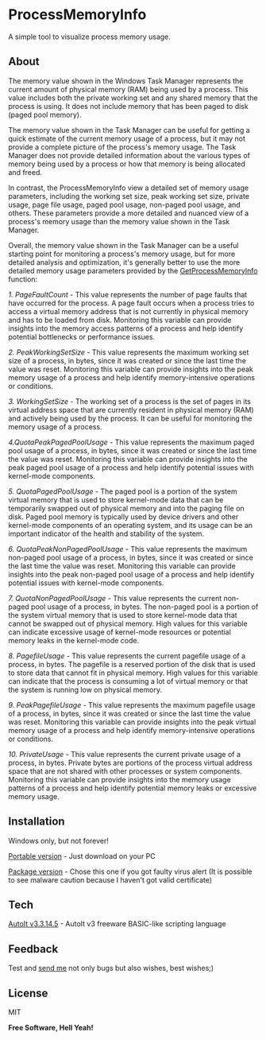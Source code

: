 # ProcessMemoryInfo
A simple tool to visualize process memory usage.

## About

The memory value shown in the Windows Task Manager represents the current amount of physical memory (RAM) being used by a process. This value includes both the private working set and any shared memory that the process is using. It does not include memory that has been paged to disk (paged pool memory).

The memory value shown in the Task Manager can be useful for getting a quick estimate of the current memory usage of a process, but it may not provide a complete picture of the process's memory usage. The Task Manager does not provide detailed information about the various types of memory being used by a process or how that memory is being allocated and freed.

In contrast, the ProcessMemoryInfo view a detailed set of memory usage parameters, including the working set size, peak working set size, private usage, page file usage, paged pool usage, non-paged pool usage, and others. These parameters provide a more detailed and nuanced view of a process's memory usage than the memory value shown in the Task Manager.

Overall, the memory value shown in the Task Manager can be a useful starting point for monitoring a process's memory usage, but for more detailed analysis and optimization, it's generally better to use the more detailed memory usage parameters provided by the [GetProcessMemoryInfo] function:

*1. PageFaultCount* - This value represents the number of page faults that have occurred for the process. A page fault occurs when a process tries to access a virtual memory address that is not currently in physical memory and has to be loaded from disk. Monitoring this variable can provide insights into the memory access patterns of a process and help identify potential bottlenecks or performance issues.

*2. PeakWorkingSetSize* - This value represents the maximum working set size of a process, in bytes, since it was created or since the last time the value was reset. Monitoring this variable can provide insights into the peak memory usage of a process and help identify memory-intensive operations or conditions.

*3. WorkingSetSize* - The working set of a process is the set of pages in its virtual address space that are currently resident in physical memory (RAM) and actively being used by the process. It can be useful for monitoring the memory usage of a process. 

*4.QuotaPeakPagedPoolUsage* - This value represents the maximum paged pool usage of a process, in bytes, since it was created or since the last time the value was reset. Monitoring this variable can provide insights into the peak paged pool usage of a process and help identify potential issues with kernel-mode components.

*5. QuotaPagedPoolUsage* - The paged pool is a portion of the system virtual memory that is used to store kernel-mode data that can be temporarily swapped out of physical memory and into the paging file on disk. Paged pool memory is typically used by device drivers and other kernel-mode components of an operating system, and its usage can be an important indicator of the health and stability of the system.

*6. QuotaPeakNonPagedPoolUsage* - This value represents the maximum non-paged pool usage of a process, in bytes, since it was created or since the last time the value was reset. Monitoring this variable can provide insights into the peak non-paged pool usage of a process and help identify potential issues with kernel-mode components.

*7. QuotaNonPagedPoolUsage* - This value represents the current non-paged pool usage of a process, in bytes. The non-paged pool is a portion of the system virtual memory that is used to store kernel-mode data that cannot be swapped out of physical memory. High values for this variable can indicate excessive usage of kernel-mode resources or potential memory leaks in the kernel-mode code.

*8. PagefileUsage* - This value represents the current pagefile usage of a process, in bytes. The pagefile is a reserved portion of the disk that is used to store data that cannot fit in physical memory. High values for this variable can indicate that the process is consuming a lot of virtual memory or that the system is running low on physical memory.

*9. PeakPagefileUsage* - This value represents the maximum pagefile usage of a process, in bytes, since it was created or since the last time the value was reset. Monitoring this variable can provide insights into the peak virtual memory usage of a process and help identify memory-intensive operations or conditions.

*10. PrivateUsage* - This value represents the current private usage of a process, in bytes. Private bytes are portions of the process virtual address space that are not shared with other processes or system components. Monitoring this variable can provide insights into the memory usage patterns of a process and help identify potential memory leaks or excessive memory usage.

## Installation

Windows only, but not forever!

[Portable version] - Just download on your PC

[Package version] - Chose this one if you got faulty virus alert (It is possible to see malware caution because I haven't got valid certificate)

## Tech

[AutoIt v3.3.14.5] - AutoIt v3 freeware BASIC-like scripting language 

## Feedback

Test and [send me] not only bugs but also wishes, best wishes;)

## License

MIT

**Free Software, Hell Yeah!**

   [GetProcessMemoryInfo]: <https://learn.microsoft.com/en-us/windows/win32/api/psapi/nf-psapi-getprocessmemoryinfo>
   [Portable version]: <https://github.com/artsiomaheyeu/ProcessMemoryInfo/releases/download/v1.0/meme.exe>
   [Package version]: <https://github.com/artsiomaheyeu/ProcessMemoryInfo/releases/download/v1.0/meme.cmd>
   [AutoIt v3.3.14.5]: <https://www.autoitscript.com>
   [send me]: <https://www.linkedin.com/in/artiomageev>
